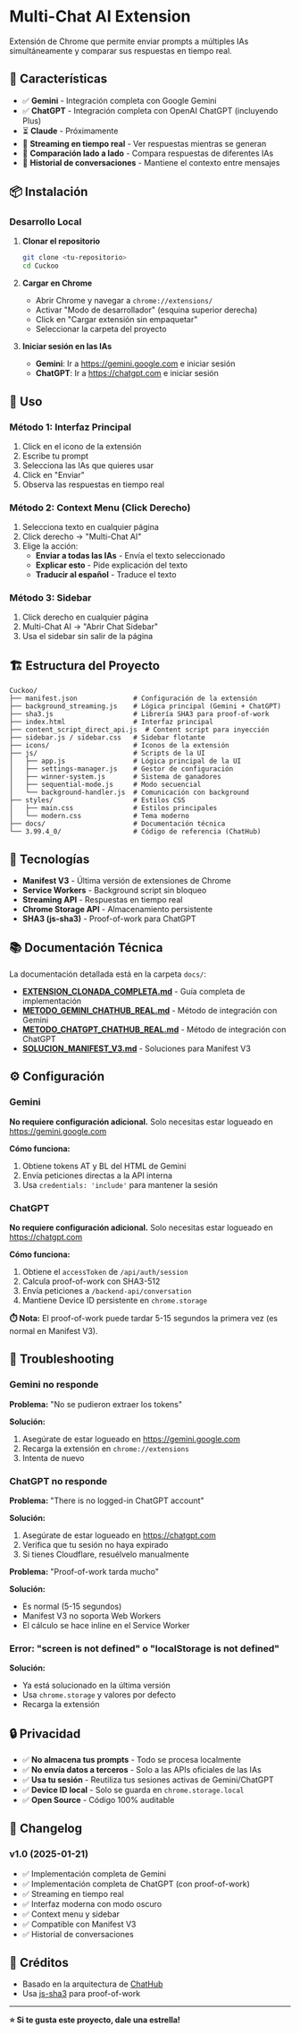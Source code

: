 # Multi-Chat AI Extension

Extensión de Chrome que permite enviar prompts a múltiples IAs simultáneamente y comparar sus respuestas en tiempo real.

## 🚀 Características

- ✅ **Gemini** - Integración completa con Google Gemini
- ✅ **ChatGPT** - Integración completa con OpenAI ChatGPT (incluyendo Plus)
- ⏳ **Claude** - Próximamente
- 🔄 **Streaming en tiempo real** - Ver respuestas mientras se generan
- 🎯 **Comparación lado a lado** - Compara respuestas de diferentes IAs
- 💾 **Historial de conversaciones** - Mantiene el contexto entre mensajes

## 📦 Instalación

### Desarrollo Local

1. **Clonar el repositorio**
   ```bash
   git clone <tu-repositorio>
   cd Cuckoo
   ```

2. **Cargar en Chrome**
   - Abrir Chrome y navegar a `chrome://extensions/`
   - Activar "Modo de desarrollador" (esquina superior derecha)
   - Click en "Cargar extensión sin empaquetar"
   - Seleccionar la carpeta del proyecto

3. **Iniciar sesión en las IAs**
   - **Gemini**: Ir a https://gemini.google.com e iniciar sesión
   - **ChatGPT**: Ir a https://chatgpt.com e iniciar sesión

## 🎯 Uso

### Método 1: Interfaz Principal

1. Click en el icono de la extensión
2. Escribe tu prompt
3. Selecciona las IAs que quieres usar
4. Click en "Enviar"
5. Observa las respuestas en tiempo real

### Método 2: Context Menu (Click Derecho)

1. Selecciona texto en cualquier página
2. Click derecho → "Multi-Chat AI"
3. Elige la acción:
   - **Enviar a todas las IAs** - Envía el texto seleccionado
   - **Explicar esto** - Pide explicación del texto
   - **Traducir al español** - Traduce el texto

### Método 3: Sidebar

1. Click derecho en cualquier página
2. Multi-Chat AI → "Abrir Chat Sidebar"
3. Usa el sidebar sin salir de la página

## 🏗️ Estructura del Proyecto

```
Cuckoo/
├── manifest.json              # Configuración de la extensión
├── background_streaming.js    # Lógica principal (Gemini + ChatGPT)
├── sha3.js                    # Librería SHA3 para proof-of-work
├── index.html                 # Interfaz principal
├── content_script_direct_api.js  # Content script para inyección
├── sidebar.js / sidebar.css   # Sidebar flotante
├── icons/                     # Iconos de la extensión
├── js/                        # Scripts de la UI
│   ├── app.js                 # Lógica principal de la UI
│   ├── settings-manager.js    # Gestor de configuración
│   ├── winner-system.js       # Sistema de ganadores
│   ├── sequential-mode.js     # Modo secuencial
│   └── background-handler.js  # Comunicación con background
├── styles/                    # Estilos CSS
│   ├── main.css               # Estilos principales
│   └── modern.css             # Tema moderno
├── docs/                      # Documentación técnica
└── 3.99.4_0/                  # Código de referencia (ChatHub)
```

## 🔧 Tecnologías

- **Manifest V3** - Última versión de extensiones de Chrome
- **Service Workers** - Background script sin bloqueo
- **Streaming API** - Respuestas en tiempo real
- **Chrome Storage API** - Almacenamiento persistente
- **SHA3 (js-sha3)** - Proof-of-work para ChatGPT

## 📚 Documentación Técnica

La documentación detallada está en la carpeta `docs/`:

- **[EXTENSION_CLONADA_COMPLETA.md](docs/EXTENSION_CLONADA_COMPLETA.md)** - Guía completa de implementación
- **[METODO_GEMINI_CHATHUB_REAL.md](docs/METODO_GEMINI_CHATHUB_REAL.md)** - Método de integración con Gemini
- **[METODO_CHATGPT_CHATHUB_REAL.md](docs/METODO_CHATGPT_CHATHUB_REAL.md)** - Método de integración con ChatGPT
- **[SOLUCION_MANIFEST_V3.md](docs/SOLUCION_MANIFEST_V3.md)** - Soluciones para Manifest V3

## ⚙️ Configuración

### Gemini

**No requiere configuración adicional.** Solo necesitas estar logueado en https://gemini.google.com

**Cómo funciona:**
1. Obtiene tokens AT y BL del HTML de Gemini
2. Envía peticiones directas a la API interna
3. Usa `credentials: 'include'` para mantener la sesión

### ChatGPT

**No requiere configuración adicional.** Solo necesitas estar logueado en https://chatgpt.com

**Cómo funciona:**
1. Obtiene el `accessToken` de `/api/auth/session`
2. Calcula proof-of-work con SHA3-512
3. Envía peticiones a `/backend-api/conversation`
4. Mantiene Device ID persistente en `chrome.storage`

**⏱️ Nota:** El proof-of-work puede tardar 5-15 segundos la primera vez (es normal en Manifest V3).

## 🐛 Troubleshooting

### Gemini no responde

**Problema:** "No se pudieron extraer los tokens"

**Solución:**
1. Asegúrate de estar logueado en https://gemini.google.com
2. Recarga la extensión en `chrome://extensions`
3. Intenta de nuevo

### ChatGPT no responde

**Problema:** "There is no logged-in ChatGPT account"

**Solución:**
1. Asegúrate de estar logueado en https://chatgpt.com
2. Verifica que tu sesión no haya expirado
3. Si tienes Cloudflare, resuélvelo manualmente

**Problema:** "Proof-of-work tarda mucho"

**Solución:**
- Es normal (5-15 segundos)
- Manifest V3 no soporta Web Workers
- El cálculo se hace inline en el Service Worker

### Error: "screen is not defined" o "localStorage is not defined"

**Solución:**
- Ya está solucionado en la última versión
- Usa `chrome.storage` y valores por defecto
- Recarga la extensión

## 🔒 Privacidad

- ✅ **No almacena tus prompts** - Todo se procesa localmente
- ✅ **No envía datos a terceros** - Solo a las APIs oficiales de las IAs
- ✅ **Usa tu sesión** - Reutiliza tus sesiones activas de Gemini/ChatGPT
- ✅ **Device ID local** - Solo se guarda en `chrome.storage.local`
- ✅ **Open Source** - Código 100% auditable

## 📝 Changelog

### v1.0 (2025-01-21)

- ✅ Implementación completa de Gemini
- ✅ Implementación completa de ChatGPT (con proof-of-work)
- ✅ Streaming en tiempo real
- ✅ Interfaz moderna con modo oscuro
- ✅ Context menu y sidebar
- ✅ Compatible con Manifest V3
- ✅ Historial de conversaciones

## 🙏 Créditos

- Basado en la arquitectura de [ChatHub](https://github.com/chathub-dev/chathub)
- Usa [js-sha3](https://github.com/emn178/js-sha3) para proof-of-work

---

**⭐ Si te gusta este proyecto, dale una estrella!**

